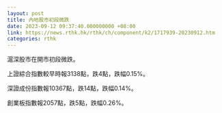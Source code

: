 ```yaml
---
layout: post
title: 內地股市初段微跌
date: 2023-09-12 09:37:40.000000000 +08:00
link: https://news.rthk.hk/rthk/ch/component/k2/1717939-20230912.htm
categories: rthk
---
```


滬深股市在開市初段微跌。

上證綜合指數較早時報3138點，跌4點，跌幅0.15%。

深證成份指數報10367點，跌14點，跌幅0.14%。

創業板指數報2057點，跌5點，跌幅0.26%。
